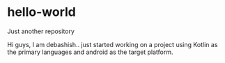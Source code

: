 # hello-world
Just another repository

Hi guys, I am debashish.. just started working on a project
using Kotlin as the primary languages and android as the target
platform.
